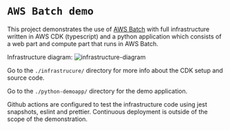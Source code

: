 # `AWS Batch demo`

This project demonstrates the use of [AWS Batch](https://aws.amazon.com/batch/)
with full infrastructure written in AWS CDK (typescript) and a python application
which consists of a web part and compute part that runs in AWS Batch.

Infrastructure diagram:
![infrastructure-diagram](https://user-images.githubusercontent.com/92797652/163819686-9a0974ba-068a-4d81-b7d1-372b23ef8e74.png)

Go to the `./infrastrucure/` directory for more info about the CDK setup and source code.

Go to the `./python-demoapp/` directory for the demo application.

Github actions are configured to test the infrastructure code using jest snapshots, eslint and prettier.
Continuous deployment is outside of the scope of the demonstration.
